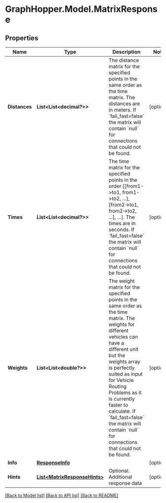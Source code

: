 # GraphHopper.Model.MatrixResponse
## Properties

Name | Type | Description | Notes
------------ | ------------- | ------------- | -------------
**Distances** | **List&lt;List&lt;decimal?&gt;&gt;** | The distance matrix for the specified points in the same order as the time matrix. The distances are in meters. If &#x60;fail_fast&#x3D;false&#x60; the matrix will contain &#x60;null&#x60; for connections that could not be found. | [optional] 
**Times** | **List&lt;List&lt;decimal?&gt;&gt;** | The time matrix for the specified points in the order [[from1-&gt;to1, from1-&gt;to2, ...], [from2-&gt;to1, from2-&gt;to2, ...], ...]. The times are in seconds. If &#x60;fail_fast&#x3D;false&#x60; the matrix will contain &#x60;null&#x60; for connections that could not be found. | [optional] 
**Weights** | **List&lt;List&lt;double?&gt;&gt;** | The weight matrix for the specified points in the same order as the time matrix. The weights for different vehicles can have a different unit but the weights array is perfectly suited as input for Vehicle Routing Problems as it is currently faster to calculate. If &#x60;fail_fast&#x3D;false&#x60; the matrix will contain &#x60;null&#x60; for connections that could not be found. | [optional] 
**Info** | [**ResponseInfo**](ResponseInfo.md) |  | [optional] 
**Hints** | [**List&lt;MatrixResponseHints&gt;**](MatrixResponseHints.md) | Optional. Additional response data | [optional] 

[[Back to Model list]](../README.md#documentation-for-models) [[Back to API list]](../README.md#documentation-for-api-endpoints) [[Back to README]](../README.md)

